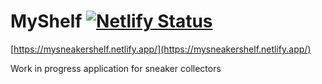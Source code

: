 # MyShelf [![Netlify Status](https://api.netlify.com/api/v1/badges/c062120f-59bc-434c-9218-2b6e2141b803/deploy-status)](https://app.netlify.com/sites/mysneakershelf/deploys)
[https://mysneakershelf.netlify.app/](https://mysneakershelf.netlify.app/)

Work in progress application for sneaker collectors

